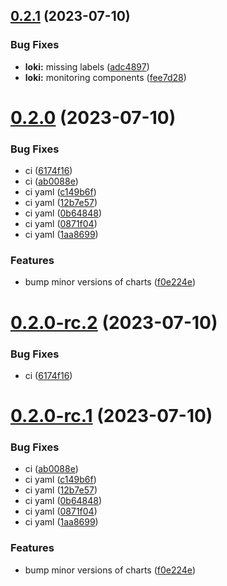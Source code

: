 ## [0.2.1](https://gitlab.cloudical.net/clops-monitoring-platform/clops-helm/compare/0.2.0...0.2.1) (2023-07-10)


### Bug Fixes

* **loki:** missing labels ([adc4897](https://gitlab.cloudical.net/clops-monitoring-platform/clops-helm/commit/adc4897c94ae0e10399d5334991fb0c16617a451))
* **loki:** monitoring components ([fee7d28](https://gitlab.cloudical.net/clops-monitoring-platform/clops-helm/commit/fee7d28d4674bfa4580f029dbfa96fd9a03952eb))

# [0.2.0](https://gitlab.cloudical.net/clops-monitoring-platform/clops-helm/compare/v0.1.1...0.2.0) (2023-07-10)


### Bug Fixes

* ci ([6174f16](https://gitlab.cloudical.net/clops-monitoring-platform/clops-helm/commit/6174f16dec99755eb7848f264e288798d1914c68))
* ci ([ab0088e](https://gitlab.cloudical.net/clops-monitoring-platform/clops-helm/commit/ab0088e86d131b4e0de8798bb419920b5f22e65d))
* ci yaml ([c149b6f](https://gitlab.cloudical.net/clops-monitoring-platform/clops-helm/commit/c149b6fd62b5b2fec1dd1b9f8b60914aa21001de))
* ci yaml ([12b7e57](https://gitlab.cloudical.net/clops-monitoring-platform/clops-helm/commit/12b7e576bd388d9019cad0395e5a3da73f9a4a96))
* ci yaml ([0b64848](https://gitlab.cloudical.net/clops-monitoring-platform/clops-helm/commit/0b6484833a099128310c0f0b2eeb7ae8ed61a05f))
* ci yaml ([0871f04](https://gitlab.cloudical.net/clops-monitoring-platform/clops-helm/commit/0871f042f6d6a3f4d593e903ab97b17551b528f5))
* ci yaml ([1aa8699](https://gitlab.cloudical.net/clops-monitoring-platform/clops-helm/commit/1aa869938a892a921c53335048170df9731e7b62))


### Features

* bump minor versions of charts ([f0e224e](https://gitlab.cloudical.net/clops-monitoring-platform/clops-helm/commit/f0e224e1f65c7f88faa5fa1a0a10dbb4ef2dc630))

# [0.2.0-rc.2](https://gitlab.cloudical.net/clops-monitoring-platform/clops-helm/compare/0.2.0-rc.1...0.2.0-rc.2) (2023-07-10)


### Bug Fixes

* ci ([6174f16](https://gitlab.cloudical.net/clops-monitoring-platform/clops-helm/commit/6174f16dec99755eb7848f264e288798d1914c68))

# [0.2.0-rc.1](https://gitlab.cloudical.net/clops-monitoring-platform/clops-helm/compare/v0.1.1...0.2.0-rc.1) (2023-07-10)


### Bug Fixes

* ci ([ab0088e](https://gitlab.cloudical.net/clops-monitoring-platform/clops-helm/commit/ab0088e86d131b4e0de8798bb419920b5f22e65d))
* ci yaml ([c149b6f](https://gitlab.cloudical.net/clops-monitoring-platform/clops-helm/commit/c149b6fd62b5b2fec1dd1b9f8b60914aa21001de))
* ci yaml ([12b7e57](https://gitlab.cloudical.net/clops-monitoring-platform/clops-helm/commit/12b7e576bd388d9019cad0395e5a3da73f9a4a96))
* ci yaml ([0b64848](https://gitlab.cloudical.net/clops-monitoring-platform/clops-helm/commit/0b6484833a099128310c0f0b2eeb7ae8ed61a05f))
* ci yaml ([0871f04](https://gitlab.cloudical.net/clops-monitoring-platform/clops-helm/commit/0871f042f6d6a3f4d593e903ab97b17551b528f5))
* ci yaml ([1aa8699](https://gitlab.cloudical.net/clops-monitoring-platform/clops-helm/commit/1aa869938a892a921c53335048170df9731e7b62))


### Features

* bump minor versions of charts ([f0e224e](https://gitlab.cloudical.net/clops-monitoring-platform/clops-helm/commit/f0e224e1f65c7f88faa5fa1a0a10dbb4ef2dc630))
